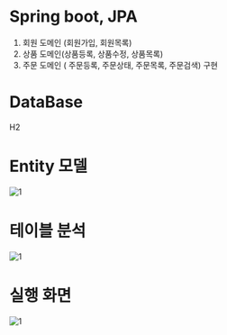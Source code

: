 # Spring boot, JPA
 
1. 회원 도메인 (회원가입, 회원목록) 
2. 상품 도메인(상품등록, 상품수정, 상품목록)  
3. 주문 도메인 ( 주문등록, 주문상태, 주문목록, 주문검색) 구현

# DataBase
H2

# Entity 모델
![1](https://user-images.githubusercontent.com/95893341/213695113-14b43b45-fe54-411c-b067-1fb51853b877.PNG)

# 테이블 분석
![1](https://user-images.githubusercontent.com/95893341/213695894-f6113470-c54f-43bb-84b1-457e360efe22.PNG)

# 실행 화면
![1](https://user-images.githubusercontent.com/95893341/213695412-449196ec-0580-4939-b158-5246dc47627b.PNG)
